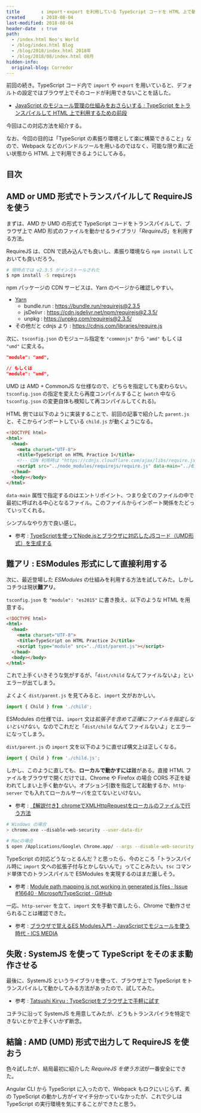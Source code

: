 ```yaml
---
title        : import・export を利用している TypeScript コードを HTML 上で動作させる方法
created      : 2018-08-04
last-modified: 2018-08-04
header-date  : true
path:
  - /index.html Neo's World
  - /blog/index.html Blog
  - /blog/2018/index.html 2018年
  - /blog/2018/08/index.html 08月
hidden-info:
  original-blog: Corredor
---
```


前回の続き。TypeScript コード内で `import` や `export` を用いていると、デフォルトの設定ではブラウザ上でそのコードが利用できないことを話した。

- [JavaScript のモジュール管理の仕組みをおさらいする : TypeScript をトランスパイルして HTML 上で利用するための前段](/blog/2018/08/03-02.html)

今回はこの対応方法を紹介する。

なお、今回の目的は「TypeScript の素振り環境として楽に構築できること」なので、Webpack などのバンドルツールを用いるのではなく、可能な限り素に近い状態から HTML 上で利用できるようにしてみる。

## 目次

## AMD or UMD 形式でトランスパイルして RequireJS を使う

まずは、AMD か UMD の形式で TypeScript コードをトランスパイルして、ブラウザ上で AMD 形式のファイルを動かせるライブラリ「*RequireJS*」を利用する方法。

RequireJS は、CDN で読み込んでも良いし、素振り環境なら `npm install` しておいても良いだろう。

```bash
# 現時点では v2.3.5 がインストールされた
$ npm install -S requirejs
```

npm パッケージの CDN サービスは、Yarn のページから確認しやすい。

- [Yarn](https://yarnpkg.com/en/package/requirejs)
  - bundle.run : <https://bundle.run/requirejs@2.3.5>
  - jsDelivr : <https://cdn.jsdelivr.net/npm/requirejs@2.3.5/>
  - unpkg : <https://unpkg.com/requirejs@2.3.5/>
- その他だと cdnjs より : <https://cdnjs.com/libraries/require.js>

次に、`tsconfig.json` のモジュール指定を `"commonjs"` から `"amd"` もしくは `"umd"` に変える。

```json
"module": "amd",

// もしくは
"module": "umd",
```

UMD は AMD + CommonJS な仕様なので、どちらを指定しても変わらない。`tsconfig.json` の指定を変えたら再度コンパイルすること (`watch` 中なら `tsconfig.json` の変更自体も検知して再コンパイルしてくれる)。

HTML 側では以下のように実装することで、前回の記事で紹介した `parent.js` と、そこからインポートしている `child.js` が動くようになる。

```html
<!DOCTYPE html>
<html>
  <head>
    <meta charset="UTF-8">
    <title>TypeScript on HTML Practice 1</title>
    <!-- CDN 利用時は "https://cdnjs.cloudflare.com/ajax/libs/require.js/2.3.5/require.js" のように指定する -->
    <script src="../node_modules/requirejs/require.js" data-main="../dist/parent.js"></script>
  </head>
  <body></body>
</html>
```

`data-main` 属性で指定するのはエントリポイント、つまり全てのファイルの中で最初に呼ばれる中心となるファイル。このファイルからインポート関係をたどっていってくれる。

シンプルなやり方で良い感じ。

- 参考 : [TypeScriptを使ってNode.jsとブラウザに対応したJSコード（UMD形式）を生成する](https://qiita.com/yohei1126@github/items/a04770e0e41c387144b6)

## 難アリ : ESModules 形式にして直接利用する

次に、最近登場した *ESModules* の仕組みを利用する方法を試してみた。しかしコチラは現状**難アリ**。

`tsconfig.json` を `"module": "es2015"` に書き換え、以下のような HTML を用意する。

```html
<!DOCTYPE html>
<html>
  <head>
    <meta charset="UTF-8">
    <title>TypeScript on HTML Practice 2</title>
    <script type="module" src="../dist/parent.js"></script>
  </head>
  <body></body>
</html>
```

これで上手くいきそうな気がするが、「`dist/child` なんてファイルないよ」といエラーが出てしまう。

よくよく `dist/parent.js` を見てみると、`import` 文がおかしい。

```javascript
import { Child } from './child';
```

ESModules の仕様では、`import` 文は*拡張子を含めて正確にファイルを指定しないといけない*。なのでこれだと「`dist/child` なんてファイルないよ」とエラーになってしまう。

`dist/parent.js` の `import` 文を以下のように直せば構文上は正しくなる。

```javascript
import { Child } from './child.js';
```

しかし、このように直しても、**ローカルで動かすには**難がある。直接 HTML ファイルをブラウザで開くだけでは、Chrome や Firefox の場合 CORS 不正を疑われてしまい上手く動かない。オプション引数を指定して起動するか、`http-server` でも入れてローカルサーバを立てないといけない。

- 参考 : [【解説付き】chromeでXMLHttpRequestをローカルのファイルで行う方法](https://qiita.com/growsic/items/a919a7e2a665557d9cf4#chrome%E3%81%AE%E3%82%BB%E3%82%AD%E3%83%A5%E3%83%AA%E3%83%86%E3%82%A3%E3%82%92%E5%A4%96%E3%81%97%E3%81%A6%E8%B5%B7%E5%8B%95)

```bash
# Windows の場合
> chrome.exe --disable-web-security --user-data-dir

# Macの場合
$ open /Applications/Google\ Chrome.app/ --args --disable-web-security --user-data-dir
```

TypeScript の対応どうなっとるんだ？と思ったら、今のところ「トランスパイル時に `import` 文への拡張子付与とかしないんで」ってことみたい。`tsc` コマンド単体でのトランスパイルで ESModules を実現するのはまだ厳しそう。

- 参考 : [Module path mapping is not working in generated js files · Issue #16640 · Microsoft/TypeScript · GitHub](https://github.com/Microsoft/TypeScript/issues/16640#issuecomment-309975197)

一応、`http-server` を立て、`import` 文を手動で直したら、Chrome で動作させられることは確認できた。

- 参考 : [ブラウザで覚えるES Modules入門 - JavaScriptでモジュールを使う時代 - ICS MEDIA](https://ics.media/entry/16511)

## 失敗 : SystemJS を使って TypeScript をそのまま動作させる

最後に、SystemJS というライブラリを使って、ブラウザ上で TypeScript をトランスパイルして動かしてみる方法があったので、試してみた。

- 参考 : [Tatsushi Kiryu : TypeScriptをブラウザ上で手軽に試す](http://blogs.jp.infragistics.com/blogs/tatsushi-kiryu/archive/2016/08/11/typescript.aspx)

コチラに沿って SystemJS を用意してみたが、どうもトランスパイラを特定できないとかで上手くいかず断念。

## 結論 : AMD (UMD) 形式で出力して RequireJS を使おう

色々試したが、結局最初に紹介した *RequireJS を使う方法*が一番安全にできた。

Angular CLI から TypeScript に入ったので、Webpack もロクにいじらず、素の TypeScript の動かし方がイマイチ分かっていなかったが、これで少しは TypeScript の実行環境を気にすることができたと思う。
